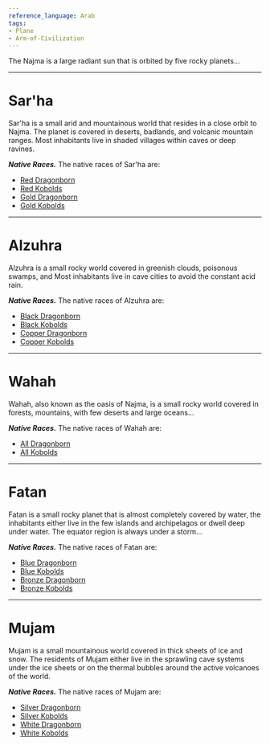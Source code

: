```yaml
---
reference_language: Arab
tags:
- Plane
- Arm-of-Civilization
---
```

The Najma is a large radiant sun that is orbited by five rocky planets...

___

# Sar'ha
Sar'ha is a small arid and mountainous world that resides in a close orbit to Najma. The planet is covered in deserts, badlands, and volcanic mountain ranges. Most inhabitants live in shaded villages within caves or deep ravines.

***Native Races.***
The native races of Sar'ha are:
- [Red Dragonborn](Dragonborn#^red-dragonborn)
- [Red Kobolds](Kobold#^red-kobold)
- [Gold Dragonborn](Dragonborn^gold-dragonborn)
- [Gold Kobolds](Kobold#^gold-kobold)

___

# Alzuhra
Alzuhra is a small rocky world covered in greenish clouds, poisonous swamps, and Most inhabitants live in cave cities to avoid the constant acid rain.

***Native Races.***
The native races of Alzuhra are:
- [Black Dragonborn](Dragonborn^black-dragonborn)
- [Black Kobolds](Kobold#^black-kobold)
- [Copper Dragonborn](Dragonborn^copper-dragonborn)
- [Copper Kobolds](Kobold#^copper-kobold)

___

# Wahah
Wahah, also known as the oasis of Najma, is a small rocky world covered in forests, mountains, with few deserts and large oceans...

***Native Races.***
The native races of Wahah are:
- [All Dragonborn](Dragonborn)
- [All Kobolds](Kobold)

___

# Fatan
Fatan is a small rocky planet that is almost completely covered by water, the inhabitants either live in the few islands and archipelagos or dwell deep under water. The equator region is always under a storm...

***Native Races.***
The native races of Fatan are:
- [Blue Dragonborn](Dragonborn^blue-dragonborn)
- [Blue Kobolds](Kobold#^blue-kobold)
- [Bronze Dragonborn](Dragonborn^bronze-dragonborn)
- [Bronze Kobolds](Kobold#^bronze-kobold)

___

# Mujam
Mujam is a small mountainous world covered in thick sheets of ice and snow.
The residents of Mujam either live in the sprawling cave systems under the ice sheets or on the thermal bubbles around the active volcanoes of the world.

***Native Races.***
The native races of Mujam are:
- [Silver Dragonborn](Dragonborn^silver-dragonborn)
- [Silver Kobolds](Kobold#^silver-kobold)
- [White Dragonborn](Dragonborn^white-dragonborn)
- [White Kobolds](Kobold#^white-kobold)
